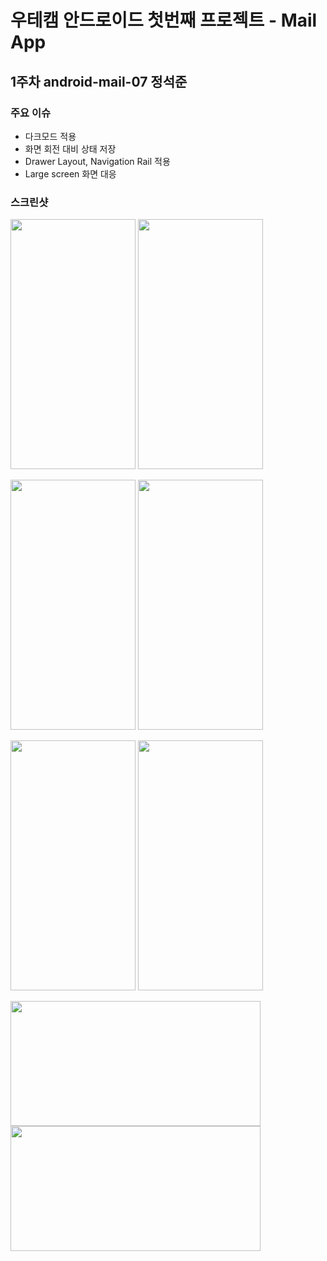 # 우테캠 안드로이드 첫번째 프로젝트 - Mail App
## 1주차 android-mail-07 정석준


### 주요 이슈
- 다크모드 적용
- 화면 회전 대비 상태 저장
- Drawer Layout, Navigation Rail 적용
- Large screen 화면 대응

### 스크린샷
<img src="https://user-images.githubusercontent.com/50227341/178022528-d6758e77-b3cc-4159-acc4-0f2548354473.png" width="200" height="400"/> <img src="https://user-images.githubusercontent.com/50227341/178024361-74bb2e0e-6247-4169-a8e7-70c5e1719824.png" width="200" height="400"/>

<img src="https://user-images.githubusercontent.com/50227341/178024377-2b959e2e-dbcd-4427-83f2-8484e9fa0795.png" width="200" height="400"/> <img src="https://user-images.githubusercontent.com/50227341/178024385-c9466436-068c-493d-b1ae-04bf87657dfa.png" width="200" height="400"/>

<img src="https://user-images.githubusercontent.com/50227341/178024381-19a87e28-4b4c-435f-a121-1428a18386df.png" width="200" height="400"/> <img src="https://user-images.githubusercontent.com/50227341/178024389-6dfc46f1-214b-415c-bfae-b32acd395ac3.png" width="200" height="400"/>

<img src="https://user-images.githubusercontent.com/50227341/178024391-c8f9a0b9-84cb-4371-a926-c1be875e907e.png" width="400" height="200"/>
<img src="https://user-images.githubusercontent.com/50227341/178024393-96765bd3-e534-40db-8baa-e0214fa4bf8b.png" width="400" height="200"/>

